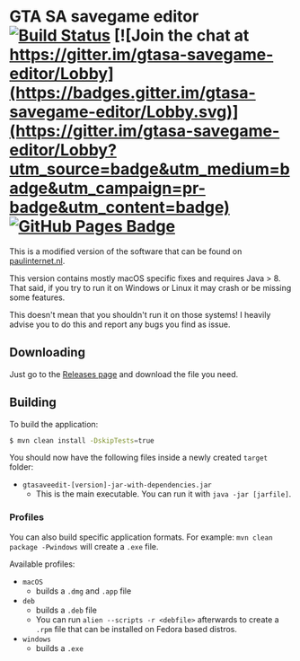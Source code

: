 # GTA SA savegame editor [![Build Status](https://api.travis-ci.org/gtasa-savegame-editor/gtasa-savegame-editor.svg?branch=master)](https://travis-ci.org/gtasa-savegame-editor) [![Join the chat at https://gitter.im/gtasa-savegame-editor/Lobby](https://badges.gitter.im/gtasa-savegame-editor/Lobby.svg)](https://gitter.im/gtasa-savegame-editor/Lobby?utm_source=badge&utm_medium=badge&utm_campaign=pr-badge&utm_content=badge) [![GitHub Pages Badge](https://img.shields.io/badge/docs-gh--pages-70dcf4.svg)](https://gtasa-savegame-editor.github.io/docs/#/)

This is a modified version of the software that can be found on [paulinternet.nl](http://paulinternet.nl/?page=sa).

This version contains mostly macOS specific fixes and requires Java > 8. That said, if you try to run it on Windows or Linux it may crash or be missing some features.

This doesn't mean that you shouldn't run it on those systems! I heavily advise you to do this and report any bugs you find as issue.

## Downloading

Just go to the [Releases page](https://github.com/lfuelling/gtasa-savegame-editor/releases) and download the file you need.

## Building

To build the application:

```bash
$ mvn clean install -DskipTests=true
```

You should now have the following files inside a newly created `target` folder:

- `gtasaveedit-[version]-jar-with-dependencies.jar`
    - This is the main executable. You can run it with `java -jar [jarfile]`.

### Profiles

You can also build specific application formats. For example: `mvn clean package -Pwindows` will create a `.exe` file.

Available profiles:
- `macOS`
    - builds a `.dmg` and `.app` file
- `deb`
    - builds a `.deb` file
    - You can run `alien --scripts -r <debfile>` afterwards to create a `.rpm` file that can be installed on Fedora based distros.
- `windows`
    - builds a `.exe`
